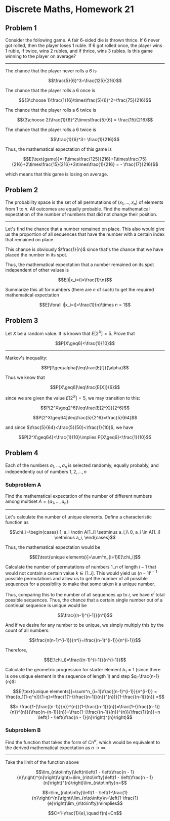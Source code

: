 # Discrete Maths, Homework 21

## Problem 1

Consider the following game. A fair 6-sided die is thrown thrice. If $6$ never got rolled, then the player loses $1$ ruble. If $6$ got rolled once, the player wins $1$ ruble, if twice, wins $2$ rubles, and if thrice, wins $3$ rubles. Is this game winning to the player on average?

---

The chance that the player never rolls a $6$ is

$$\frac{5}{6}^3=\frac{125}{216}$$

The chance that the player rolls a $6$ once is 

$${3\choose 1}\frac{1}{6}\times\frac{5}{6}^2=\frac{75}{216}$$

The chance that the player rolls a $6$ twice is

$${3\choose 2}\frac{1}{6}^2\times\frac{5}{6} = \frac{15}{216}$$

The chance that the player rolls a $6$ twice is

$$\frac{1}{6}^3= \frac{1}{216}$$

Thus, the mathematical expectation of this game is 

$$E[\text{game}]=-1\times\frac{125}{216}+1\times\frac{75}{216}+2\times\frac{15}{216}+3\times\frac{1}{216} = - \frac{17}{216}$$

which means that this game is losing on average.

## Problem 2

The probability space is the set of all permutations of $(x_1,\dots,x_n)$ of elements from $1$ to $n$. All outcomes are equally probable. Find the mathematical expectation of the number of numbers that did not change their position.

---

Let's find the chance that a number remained on place. This also would give us the proportion of all sequences that have the number with a certain index that remained on place.

This chance is obviously $\frac{1}{n}$ since that's the chance that we have placed the number in its spot.

Thus, the mathematical expectation that a number remained on its spot independent of other values is

$$E[i|x_i=i]=\frac{1}{n}$$

Summarize this all for numbers (there are $n$ of such) to get the required mathematical expectation 

$$E[\forall i|x_i=i]=\frac{1}{n}\times n = 1$$

## Problem 3

Let $X$ be a random value. It is known that $E[2^X]=5$. Prove that 

$$P[X\geq6]<\frac{1}{10}$$

---

Markov's inequality:

$$P[f\geq\alpha]\leq\frac{E[f]}{\alpha}$$

Thus we know that 

$$P[X\geq6]\leq\frac{E[X]}{6}$$

since we are given the value $E[2^X]=5$, we may transition to this:

$$P[2^X\geq2^6]\leq\frac{E[2^X]}{2^6}$$

$$P[2^X\geq64]\leq\frac{5}{2^6}=\frac{5}{64}$$

and since $\frac{5}{64}<\frac{5}{50}<\frac{1}{10}$, we have 

$$P[2^X\geq64]<\frac{1}{10}\implies P[X\geq6]<\frac{1}{10}$$

## Problem 4

Each of the numbers $a_1,\dots,a_n$ is selected randomly, equally probably, and independently out of numbers $1,2,\dots,n$

### Subproblem A

Find the mathematical expectation of the number of different numbers among multiset $A=\{a_1,\dots,a_n\}$.

---

Let's calculate the number of unique elements. Define a characteristic function as

$$\chi_i=\begin{cases}
    1, a_i \notin A[1..i] \setminus a_i,\\
    0, a_i \in A[1..i] \setminus a_i,
\end{cases}$$

Thus, the mathematical expectation would be

$$E[\text{unique elements}]=\sum^n_{i=1}E[\chi_i]$$

Calculate the number of permutations of numbers $1..n$ of length $i - 1$ that would not contain a certain value $k\in[1..i]$. This would yield us $(n-1)^{i-1}$ possible permutations and allow us to get the number of all possible sequences for a possibility to make that some taken $k$ a unique number.

Thus, comparing this to the number of all sequences up to $i$, we have $n^i$ total possible sequences. Thus, the chance that a certain single number out of a continual sequence is unique would be 

$$\frac{(n-1)^{i-1}}{n^i}$$

And if we desire for any number to be unique, we simply multiply this by the count of all numbers:

$$\frac{n(n-1)^{i-1}}{n^i}=\frac{(n-1)^{i-1}}{n^{i-1}}$$

Therefore,

$$E[\chi_i]=\frac{(n-1)^{i-1}}{n^{i-1}}$$

Calculate the geometric progression for starter element $b_1=1$ (since there is one unique element in the sequence of length $1$) and step $q=\frac{n-1}{n}$:

$$E[\text{unique elements}]=\sum^n_{i=1}\frac{(n-1)^{i-1}}{n^{i-1}} = \frac{b_1(1-q^n)}{1-q}=\frac{1(1-{\frac{(n-1)}{n}}^{n})}{1-\frac{(n-1)}{n}} =$$

$$= \frac{1-{\frac{(n-1)}{n}}^{n}}{1-\frac{(n-1)}{n}}=\frac{1-{\frac{(n-1)}{n}}^{n}}{\frac{n-(n-1)}{n}}=\frac{1-{\frac{(n-1)}{n}}^{n}}{\frac{1}{n}}=n \left(1 - \left(\frac{n - 1}{n}\right)^{n}\right)$$

### Subproblem B

Find the function that takes the form of $Cn^\alpha$, which would be equivalent to the derived mathematical expectation as $n\to\infty$.

---

Take the limit of the function above

$$\lim_{n\to\infty}\left(n\left(1 - \left(\frac{n - 1}{n}\right)^{n}\right)\right)=\lim_{n\to\infty}\left(1 - \left(\frac{n - 1}{n}\right)^{n}\right)\lim_{n\to\infty}n=$$

$$=\lim_{n\to\infty}\left(1 - \left(1-\frac{1}{n}\right)^{n}\right)\lim_{n\to\infty}n=\left(1-\frac{1}{e}\right)\lim_{n\to\infty}n\implies$$

$$C=1-\frac{1}{e},\quad f(n)=Cn$$

